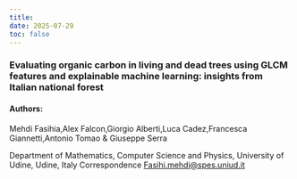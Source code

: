 ```yaml
---
title: 
date: 2025-07-29
toc: false
---
```


<h3>Evaluating organic carbon in living and dead trees using GLCM features and explainable machine learning: insights from Italian national forest</h3>

<h4>Authors:</h4> Mehdi Fasihia,Alex Falcon,Giorgio Alberti,Luca Cadez,Francesca Giannetti,Antonio Tomao & Giuseppe Serra

Department of Mathematics, Computer Science and Physics, University of Udine, Udine, Italy
Correspondence
Fasihi.mehdi@spes.uniud.it

